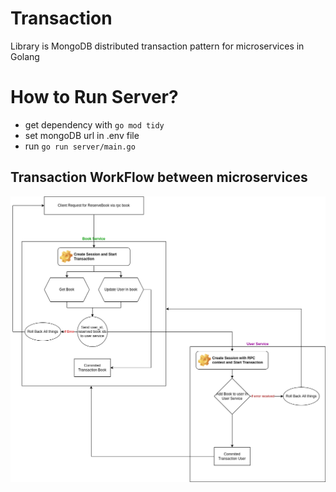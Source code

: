 # Transaction
Library is MongoDB distributed transaction pattern for microservices in Golang

# How to Run Server?
- get dependency with `go mod tidy`
- set mongoDB url in .env file
- run `go run server/main.go`

## Transaction WorkFlow between microservices

![](img/transaction.png)
